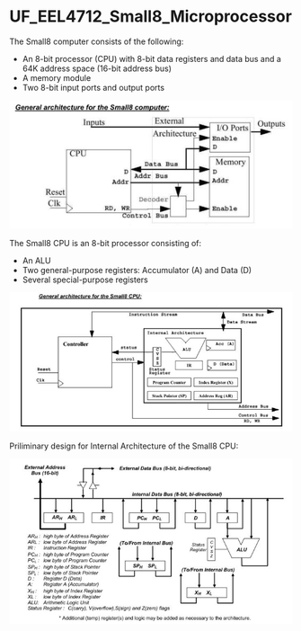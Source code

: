 # UF_EEL4712_Small8_Microprocessor
The Small8 computer consists of the following:
* An 8-bit processor (CPU) with 8-bit data registers and data bus and a 64K address space (16-bit
address bus)
* A memory module
* Two 8-bit input ports and output ports

![alt text](https://github.com/zivkovic-msz/UF_EEL4712_Small8_Microprocessor/raw/master/imgs/small8_arch_general.JPG)

The Small8 CPU is an 8-bit processor consisting of:
* An ALU
* Two general-purpose registers: Accumulator (A) and Data (D)
* Several special-purpose registers

![alt text](https://github.com/zivkovic-msz/UF_EEL4712_Small8_Microprocessor/raw/master/imgs/small8_cpu_arch_general.JPG)

Priliminary design for Internal Architecture of the Small8 CPU:

![alt text](https://github.com/zivkovic-msz/UF_EEL4712_Small8_Microprocessor/raw/master/imgs/small8_int_arch_general.JPG)